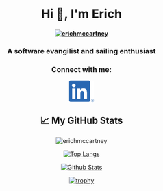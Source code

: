 <h1 align="center">Hi 👋, I'm Erich</h1>

<h4 align="center">
  <a href="https://kemmekcorp.com" target="blank">
    <img src="https://github.com/erichmccartney/home/blob/main/images/kemmek-icon.jpg" alt="erichmccartney" height="100"/>    </a>
</h4>

<h3 align="center">A software evangilist and sailing enthusiast</h3>

<h3 align="center">Connect with me:</h3>
<div align="center">
    <a href="https://linkedin.com/in/emccartney" target="blank"><img align="center" src="images/linkedin.png" alt="erichmccartney" height="50"/></a>


## &#x1f4c8; My GitHub Stats

<p><img src="https://komarev.com/ghpvc/?username=erichmccartney&label=Profile%20views&color=0e75b6&style=flat" alt="erichmccartney"/><br></p>

[![Top Langs](https://github-readme-stats.vercel.app/api/top-langs/?username=erichmccartney&count_private=true&langs_count=10&layout=compact&theme=dark)](https://github.com/erichmccartney/github-readme-stats)

[![Github Stats](https://github-readme-stats.vercel.app/api?username=erichmccartney&theme=dark&count_private=true&langs_count=10)](https://github.com/erichmccartney/github-readme-stats)

[![trophy](https://github-profile-trophy.vercel.app/?username=erichmccartney&count_private=true&theme=onedark&margin-w=15)](https://github.com/ryo-ma/github-profile-trophy)
